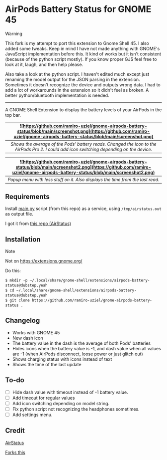 # AirPods Battery Status for GNOME 45

> [!WARNING]
> This fork is my attempt to port this extension to Gnome Shell 45. I also added some tweaks. Keep in mind I have not made anything with GNOME's JavaScript implementation before this. It kind of works but it isn't consistent (because of the python script mostly). If you know proper GJS feel free to look at it, laugh, and then help please.
>
> Also take a look at the python script. I haven't edited much except just renaming the model output for the JSON parsing in the extension. Sometimes it doesn't recognize the device and outputs wrong data. I had to add a lot of workarounds in the extension so it didn't feel as broken. A better python/bluetooth implementation is needed.

---

A GNOME Shell Extension to display the battery levels of your AirPods in the top bar.

<div align="center">
  
| ![https://github.com/ramiro-uziel/gnome-airpods-battery-status/blob/main/screenshot.png](https://github.com/ramiro-uziel/gnome-airpods-battery-status/blob/main/screenshot.png) | 
|:--:| 
| *Shows the average of the Pods' battery reads. Changed the icon to the AirPods Pro 2. I could add icon switching depending on the device.*|

| ![https://github.com/ramiro-uziel/gnome-airpods-battery-status/blob/main/screenshot2.png](https://github.com/ramiro-uziel/gnome-airpods-battery-status/blob/main/screenshot2.png) | 
|:--:| 
| *Popup menu with less stuff on it. Also displays the time from the last read.*|

</div>

## Requirements

Install [main.py](https://github.com/ramiro-uziel/gnome-airpods-battery-status/blob/main/main.py) script (from this repo) as a service, using `/tmp/airstatus.out` as output file.

I got it from [this repo (AirStatus)](https://github.com/delphiki/AirStatus)

## Installation

> [!NOTE]
> Not on https://extensions.gnome.org/

Do this:
```shell
$ mkdir -p ~/.local/share/gnome-shell/extensions/airpods-battery-status@dubstep.yeah
$ cd ~/.local/share/gnome-shell/extensions/airpods-battery-status@dubstep.yeah
$ git clone https://github.com/ramiro-uziel/gnome-airpods-battery-status .
```
## Changelog
- Works with GNOME 45
- New dash icon
- The battery value in the dash is the average of both Pods' batteries
- Hides icons when the battery value is -1, and dash value when all values are -1 (when AirPods disconnect, loose power or just glitch out)
- Shows charging status with icons instead of text
- Shows the time of the last update

## To-do
- [ ] Hide dash value with timeout instead of -1 battery value.
- [ ] Add timeout for regular values
- [ ] Add icon switching depending on model string.
- [ ] Fix python script not recognizing the headphones sometimes.
- [ ] Add settings menu.

## Credit
[AirStatus](https://github.com/delphiki/AirStatus)

[Forks this](https://github.com/delphiki/gnome-airpods-battery-status)

